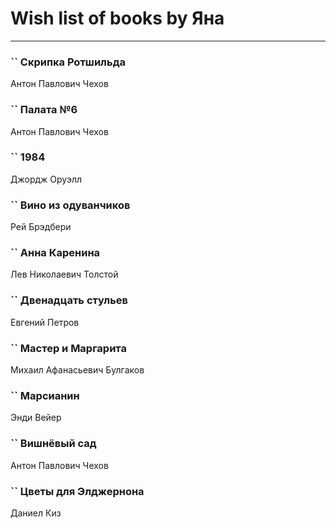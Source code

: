 # Wish list of books by Яна
---

### `` Скрипка Ротшильда
Антон Павлович Чехов

### `` Палата №6
Антон Павлович Чехов

### `` 1984
Джордж Оруэлл

### `` Вино из одуванчиков
Рей Брэдбери

### `` Анна Каренина
Лев Николаевич Толстой

### `` Двенадцать стульев
Евгений Петров

### `` Мастер и Маргарита
Михаил Афанасьевич Булгаков

### `` Марсианин
Энди Вейер

### `` Вишнёвый сад
Антон Павлович Чехов

### `` Цветы для Элджернона
Даниел Киз

